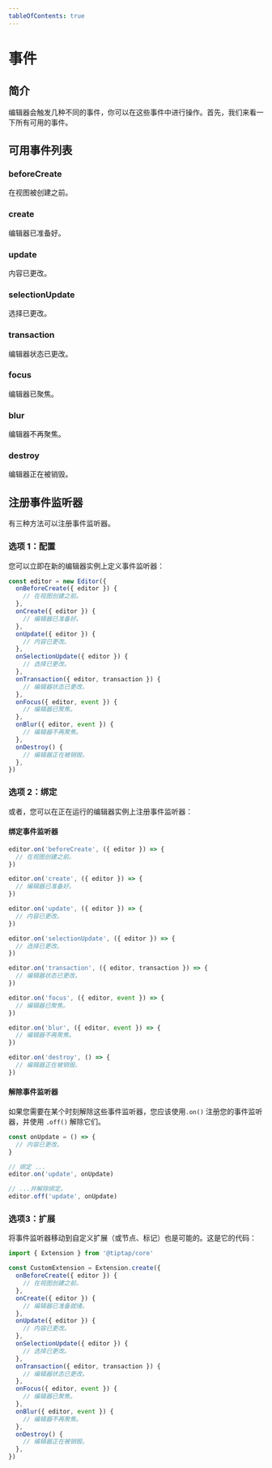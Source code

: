 ```yaml
---
tableOfContents: true
---
```


# 事件

## 简介

编辑器会触发几种不同的事件，你可以在这些事件中进行操作。首先，我们来看一下所有可用的事件。

## 可用事件列表

### beforeCreate

在视图被创建之前。

### create

编辑器已准备好。

### update

内容已更改。

### selectionUpdate

选择已更改。

### transaction

编辑器状态已更改。

### focus

编辑器已聚焦。

### blur

编辑器不再聚焦。

### destroy

编辑器正在被销毁。

## 注册事件监听器

有三种方法可以注册事件监听器。

### 选项 1：配置

您可以立即在新的编辑器实例上定义事件监听器：

```js
const editor = new Editor({
  onBeforeCreate({ editor }) {
    // 在视图创建之前。
  },
  onCreate({ editor }) {
    // 编辑器已准备好。
  },
  onUpdate({ editor }) {
    // 内容已更改。
  },
  onSelectionUpdate({ editor }) {
    // 选择已更改。
  },
  onTransaction({ editor, transaction }) {
    // 编辑器状态已更改。
  },
  onFocus({ editor, event }) {
    // 编辑器已聚焦。
  },
  onBlur({ editor, event }) {
    // 编辑器不再聚焦。
  },
  onDestroy() {
    // 编辑器正在被销毁。
  },
})
```

### 选项 2：绑定

或者，您可以在正在运行的编辑器实例上注册事件监听器：

#### 绑定事件监听器

```js
editor.on('beforeCreate', ({ editor }) => {
  // 在视图创建之前。
})

editor.on('create', ({ editor }) => {
  // 编辑器已准备好。
})

editor.on('update', ({ editor }) => {
  // 内容已更改。
})

editor.on('selectionUpdate', ({ editor }) => {
  // 选择已更改。
})

editor.on('transaction', ({ editor, transaction }) => {
  // 编辑器状态已更改。
})

editor.on('focus', ({ editor, event }) => {
  // 编辑器已聚焦。
})

editor.on('blur', ({ editor, event }) => {
  // 编辑器不再聚焦。
})

editor.on('destroy', () => {
  // 编辑器正在被销毁。
})
```

#### 解除事件监听器

如果您需要在某个时刻解除这些事件监听器，您应该使用`.on()` 注册您的事件监听器，并使用 `.off()` 解除它们。

```js
const onUpdate = () => {
  // 内容已更改。
}

// 绑定 ...
editor.on('update', onUpdate)

// ...并解除绑定。
editor.off('update', onUpdate)
```

### 选项3：扩展

将事件监听器移动到自定义扩展（或节点、标记）也是可能的。这是它的代码：

```js
import { Extension } from '@tiptap/core'

const CustomExtension = Extension.create({
  onBeforeCreate({ editor }) {
    // 在视图创建之前。
  },
  onCreate({ editor }) {
    // 编辑器已准备就绪。
  },
  onUpdate({ editor }) {
    // 内容已更改。
  },
  onSelectionUpdate({ editor }) {
    // 选择已更改。
  },
  onTransaction({ editor, transaction }) {
    // 编辑器状态已更改。
  },
  onFocus({ editor, event }) {
    // 编辑器已聚焦。
  },
  onBlur({ editor, event }) {
    // 编辑器不再聚焦。
  },
  onDestroy() {
    // 编辑器正在被销毁。
  },
})
```
